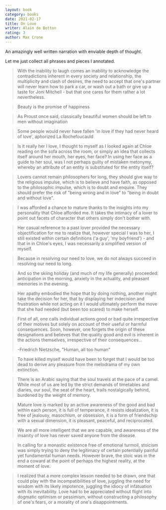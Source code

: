 ```yaml
---
layout: book
category: books
date: 2021-02-17
title: On Love
writer: Alain de Botton
rating: 3
author: Max Crone
---
```

An amazingly well written narration with enviable depth of thought.

Let me just collect all phrases and pieces I annotated.

> With the inability to laugh comes an inability to acknowledge the contradictions inherent in every society and relationship, the multiplicity and clash of desires, the need to accept that one's partner will never learn how to park a car, or wash out a bath or give up a taste for Joni Mitchell - but that one cares for them rather a lot nevertheless.

> Beauty is the promise of happiness

> As Proust once said, classically beautiful women should be left to men without imagination

> Some people would never have fallen 'in love if they had never heard of love', aphorized La Rochefoucauld

> Is it really her I love, I thought to myself as I looked again at Chloe reading on the sofa across the room, or simply an idea that collects itself around her mouth, her eyes, her face? In using her face as a guide to her soul, was I not perhaps guilty of mistaken metonymy, whereby an attribute of an entity is substituted for the entity itself?

> Lovers cannot remain philosophers for long, they should give way to the religious impulse, which is to believe and have faith, as opposed to the philosophic impulse, which is to doubt and enquire. They should prefer the risk of "being wrong and in love" to "being in doubt and without love".

> I was afforded a chance to mature thanks to the insights into my personality that Chloe afforded me. It takes the intimacy of a lover to point out facets of character that others simply don't bother with.

> Her casual reference to a past lover provided the necessary objectification for me to realize that, however special I was to her, I still existed within certain definitions ('a guy', 'my boyfriend') - and that in in Chloe's eyes, I was necessarily a simplified version of myself.

> Because in resolving our need to love, we do not always succeed in resolving our need to long.

> And so the skiing holiday (and much of my life generally) proceeded: anticipation in the morning, anxiety in the actuality, and pleasant memories in the evening.

> Her apathy embodied the hope that by doing nothing, another might take the decision for her, that by displaying her indecision and frustration while not acting on it I would ultimately perform the move that she had needed (but been too scared) to make herself.

> First of all, one calls individual actions good or bad quite irrespective of their motives but solely on account of their useful or harmful consequences. Soon, however, one forgets the origin of these designations and believes that the quality good and evil is inherent in the actions themselves, irrespective of their consequences...
> 
> -Friedrich Nietzsche, "Human, all too human"

> To have killed myself would have been to forget that I would be too dead to derive any pleasure from the melodrama of my own extinction.

> There is an Arabic saying that the soul travels at the pace of a camel. While most of us are led by the strict demands of timetables and diaries, our soul, the seat of the heart, trails nostalgically behind, burdened by the weight of memory.

> Mature love is marked by an active awareness of the good and bad within each person, it is full of temperance, it resists idealization, it is free of jealousy, masochism, or obsession, it is a form of friendschip with a sexual dimension, it is pleasant, peaceful, and reciprocated.

> We are all more intelligent that we are capable, and awareness of the insanity of love has never saved anyone from the disease.

> In calling for a monastic existence free of emotional turmoil, stoicism was simply trying to deny the legitimacy of certain potentially painful yet fundamental human needs. However brave, the stoic was in the end a coward at the point of perhaps the highest reality, at the moment of love.

> I realized that a more complex lesson needed to be drawn, one that could play with the incompatibilities of love, juggling the need for wisdom with its likely impotence, juggling the idiocy of infatuation with its inevitability. Love had to be appreciated without flight into dogmatic optimism or pessimism, without constructing a philosophy of one's fears, or a morality of one's disappointments.
